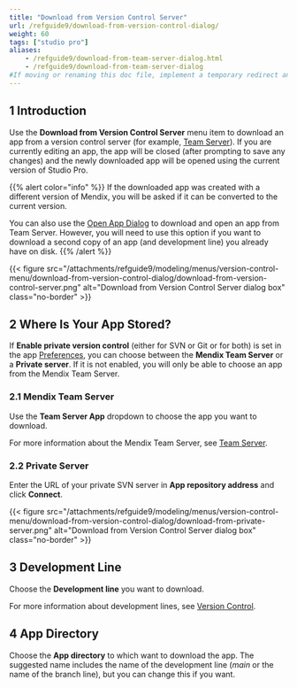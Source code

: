 ```yaml
---
title: "Download from Version Control Server"
url: /refguide9/download-from-version-control-dialog/
weight: 60
tags: ["studio pro"]
aliases:
    - /refguide9/download-from-team-server-dialog.html
    - /refguide9/download-from-team-server-dialog
#If moving or renaming this doc file, implement a temporary redirect and let the respective team know they should update the URL in the product. See Mapping to Products for more details.
---
```


## 1 Introduction

Use the **Download from Version Control Server** menu item to download an app from a version control server (for example, [Team Server](/developerportal/general/team-server/)). If you are currently editing an app, the app will be closed (after prompting to save any changes) and the newly downloaded app will be opened using the current version of Studio Pro.

{{% alert color="info" %}}
If the downloaded app was created with a different version of Mendix, you will be asked if it can be converted to the current version.

You can also use the [Open App Dialog](/refguide9/open-app-dialog/) to download and open an app from Team Server. However, you will need to use this option if you want to download a second copy of an app (and development line) you already have on disk.
{{% /alert %}}

{{< figure src="/attachments/refguide9/modeling/menus/version-control-menu/download-from-version-control-dialog/download-from-version-control-server.png" alt="Download from Version Control Server dialog box" class="no-border" >}}

## 2 Where Is Your App Stored?

If **Enable private version control** (either for SVN or Git or for both) is set in the app [Preferences](/refguide9/preferences-dialog/#enable), you can choose between the **Mendix Team Server** or a **Private server**. If it is not enabled, you will only be able to choose an app from the Mendix Team Server.

### 2.1 Mendix Team Server

Use the **Team Server App** dropdown to choose the app you want to download.

For more information about the Mendix Team Server, see [Team Server](/developerportal/general/team-server/).

### 2.2 Private Server

Enter the URL of your private SVN server in **App repository address** and click **Connect**.

{{< figure src="/attachments/refguide9/modeling/menus/version-control-menu/download-from-version-control-dialog/download-from-private-server.png" alt="Download from Version Control Server dialog box" class="no-border" >}}

## 3 Development Line

Choose the **Development line** you want to download.

For more information about development lines, see [Version Control](/refguide9/version-control/).

## 4 App Directory

Choose the **App directory** to which want to download the app. The suggested name includes the name of the development line (*main* or the name of the branch line), but you can change this if you want.
